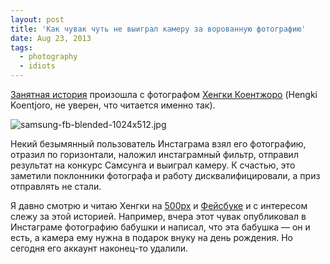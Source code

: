 ```yaml
---
layout: post
title: 'Как чувак чуть не выиграл камеру за ворованную фотографию'
date: Aug 23, 2013
tags:
  - photography
  - idiots
---
```


[Занятная история](http://imageandview.com/notes1/how-a-stolen-photo-became-a-contest-winner/) произошла с фотографом [Хенгки Коентжоро](http://500px.com/hengki24) (Hengki Koentjoro, не уверен, что читается именно так).

![samsung-fb-blended-1024x512.jpg](upload://samsung-fb-blended-1024x512.jpg)

Некий безымянный пользователь Инстаграма взял его фотографию, отразил по горизонтали, наложил инстаграмный фильтр, отправил результат на конкурс Самсунга и выиграл камеру. К счастью, это заметили поклонники фотографа и работу дисквалифицировали, а приз отправлять не стали.

Я давно смотрю и читаю Хенгки на [500px](http://500px.com/hengki24) и [Фейсбуке](https://www.facebook.com/koentjoro24) и с интересом слежу за этой историей. Например, вчера этот чувак опубликовал в Инстаграме фотографию бабушки и написал, что эта бабушка — он и есть, а камера ему нужна в подарок внуку на день рождения. Но сегодня его аккаунт наконец-то удалили.
